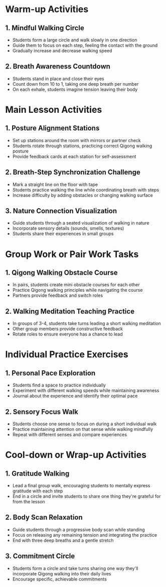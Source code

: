# Warm-up Activities

## 1. Mindful Walking Circle
- Students form a large circle and walk slowly in one direction
- Guide them to focus on each step, feeling the contact with the ground
- Gradually increase and decrease walking speed

## 2. Breath Awareness Countdown
- Students stand in place and close their eyes
- Count down from 10 to 1, taking one deep breath per number
- On each exhale, students imagine tension leaving their body

# Main Lesson Activities

## 1. Posture Alignment Stations
- Set up stations around the room with mirrors or partner check
- Students rotate through stations, practicing correct Qigong walking posture
- Provide feedback cards at each station for self-assessment

## 2. Breath-Step Synchronization Challenge
- Mark a straight line on the floor with tape
- Students practice walking the line while coordinating breath with steps
- Increase difficulty by adding obstacles or changing walking surface

## 3. Nature Connection Visualization
- Guide students through a seated visualization of walking in nature
- Incorporate sensory details (sounds, smells, textures)
- Students share their experiences in small groups

# Group Work or Pair Work Tasks

## 1. Qigong Walking Obstacle Course
- In pairs, students create mini obstacle courses for each other
- Practice Qigong walking principles while navigating the course
- Partners provide feedback and switch roles

## 2. Walking Meditation Teaching Practice
- In groups of 3-4, students take turns leading a short walking meditation
- Other group members provide constructive feedback
- Rotate roles to ensure everyone has a chance to lead

# Individual Practice Exercises

## 1. Personal Pace Exploration
- Students find a space to practice individually
- Experiment with different walking speeds while maintaining awareness
- Journal about the experience and identify their optimal pace

## 2. Sensory Focus Walk
- Students choose one sense to focus on during a short individual walk
- Practice maintaining attention on that sense while walking mindfully
- Repeat with different senses and compare experiences

# Cool-down or Wrap-up Activities

## 1. Gratitude Walking
- Lead a final group walk, encouraging students to mentally express gratitude with each step
- End in a circle and invite students to share one thing they're grateful for from the lesson

## 2. Body Scan Relaxation
- Guide students through a progressive body scan while standing
- Focus on releasing any remaining tension and integrating the practice
- End with three deep breaths and a gentle stretch

## 3. Commitment Circle
- Students form a circle and take turns sharing one way they'll incorporate Qigong walking into their daily lives
- Encourage specific, achievable commitments